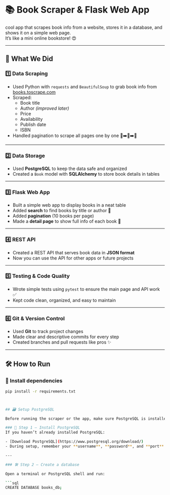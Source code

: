 # 📚 Book Scraper & Flask Web App

cool app that scrapes book info from a website, stores it in a database, and shows it on a simple web page.  
It’s like a mini online bookstore! 😍

---

## 🚀 What We Did

### 1️⃣ Data Scraping
- Used Python with `requests` and `BeautifulSoup` to grab book info from [books.toscrape.com](http://books.toscrape.com)
- Scraped:
  - Book title
  - Author *(improved later)*
  - Price
  - Availability
  - Publish date
  - ISBN
- Handled pagination to scrape all pages one by one 📄➡️📄➡️📄

---

### 2️⃣ Data Storage
- Used **PostgreSQL** to keep the data safe and organized
- Created a `Book` model with **SQLAlchemy** to store book details in tables

---

### 3️⃣ Flask Web App
- Built a simple web app to display books in a neat table
- Added **search** to find books by title or author 🔎
- Added **pagination** (10 books per page)
- Made a **detail page** to show full info of each book 📖

---

### 4️⃣ REST API
- Created a REST API that serves book data in **JSON format**
- Now you can use the API for other apps or future projects

---

### 5️⃣ Testing & Code Quality
- Wrote simple tests using `pytest` to ensure the main page and API work ✅
- Kept code clean, organized, and easy to maintain

---

### 6️⃣ Git & Version Control
- Used **Git** to track project changes
- Made clear and descriptive commits for every step
- Created branches and pull requests like pros ✨

---

## 🛠️ How to Run

### 🔧 Install dependencies

```bash
pip install -r requirements.txt



## 🗃️ Setup PostgreSQL

Before running the scraper or the app, make sure PostgreSQL is installed and a database is created.

### 🧱 Step 1 – Install PostgreSQL
If you haven’t already installed PostgreSQL:

- [Download PostgreSQL](https://www.postgresql.org/download/)
- During setup, remember your **username**, **password**, and **port** (default is 5432)

---

### 🛠️ Step 2 – Create a database

Open a terminal or PostgreSQL shell and run:

```sql
CREATE DATABASE books_db;

